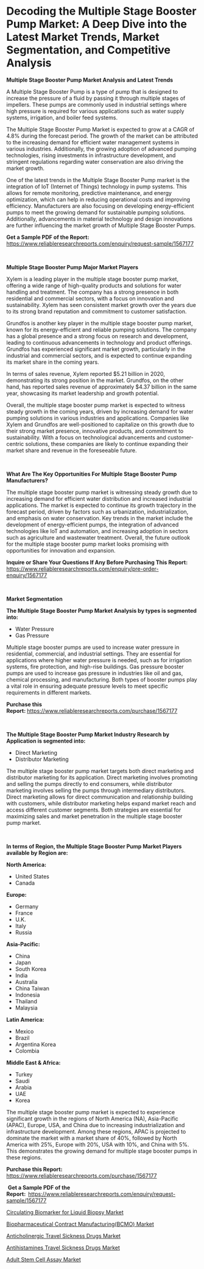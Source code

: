 <p><h1>Decoding the Multiple Stage Booster Pump Market: A Deep Dive into the Latest Market Trends, Market Segmentation, and Competitive Analysis</h1></p><p><strong>Multiple Stage Booster Pump Market Analysis and Latest Trends</strong></p>
<p><p>A Multiple Stage Booster Pump is a type of pump that is designed to increase the pressure of a fluid by passing it through multiple stages of impellers. These pumps are commonly used in industrial settings where high pressure is required for various applications such as water supply systems, irrigation, and boiler feed systems.</p><p>The Multiple Stage Booster Pump Market is expected to grow at a CAGR of 4.8% during the forecast period. The growth of the market can be attributed to the increasing demand for efficient water management systems in various industries. Additionally, the growing adoption of advanced pumping technologies, rising investments in infrastructure development, and stringent regulations regarding water conservation are also driving the market growth.</p><p>One of the latest trends in the Multiple Stage Booster Pump market is the integration of IoT (Internet of Things) technology in pump systems. This allows for remote monitoring, predictive maintenance, and energy optimization, which can help in reducing operational costs and improving efficiency. Manufacturers are also focusing on developing energy-efficient pumps to meet the growing demand for sustainable pumping solutions. Additionally, advancements in material technology and design innovations are further influencing the market growth of Multiple Stage Booster Pumps.</p></p>
<p><strong>Get a Sample PDF of the Report:&nbsp;</strong> <a href="https://www.reliableresearchreports.com/enquiry/request-sample/1567177">https://www.reliableresearchreports.com/enquiry/request-sample/1567177</a></p>
<p>&nbsp;</p>
<p><strong>Multiple Stage Booster Pump Major Market Players</strong></p>
<p><p>Xylem is a leading player in the multiple stage booster pump market, offering a wide range of high-quality products and solutions for water handling and treatment. The company has a strong presence in both residential and commercial sectors, with a focus on innovation and sustainability. Xylem has seen consistent market growth over the years due to its strong brand reputation and commitment to customer satisfaction.</p><p>Grundfos is another key player in the multiple stage booster pump market, known for its energy-efficient and reliable pumping solutions. The company has a global presence and a strong focus on research and development, leading to continuous advancements in technology and product offerings. Grundfos has experienced significant market growth, particularly in the industrial and commercial sectors, and is expected to continue expanding its market share in the coming years.</p><p>In terms of sales revenue, Xylem reported $5.21 billion in 2020, demonstrating its strong position in the market. Grundfos, on the other hand, has reported sales revenue of approximately $4.37 billion in the same year, showcasing its market leadership and growth potential.</p><p>Overall, the multiple stage booster pump market is expected to witness steady growth in the coming years, driven by increasing demand for water pumping solutions in various industries and applications. Companies like Xylem and Grundfos are well-positioned to capitalize on this growth due to their strong market presence, innovative products, and commitment to sustainability. With a focus on technological advancements and customer-centric solutions, these companies are likely to continue expanding their market share and revenue in the foreseeable future.</p></p>
<p>&nbsp;</p>
<p><strong>What Are The Key Opportunities For Multiple Stage Booster Pump Manufacturers?</strong></p>
<p><p>The multiple stage booster pump market is witnessing steady growth due to increasing demand for efficient water distribution and increased industrial applications. The market is expected to continue its growth trajectory in the forecast period, driven by factors such as urbanization, industrialization, and emphasis on water conservation. Key trends in the market include the development of energy-efficient pumps, the integration of advanced technologies like IoT and automation, and increasing adoption in sectors such as agriculture and wastewater treatment. Overall, the future outlook for the multiple stage booster pump market looks promising with opportunities for innovation and expansion.</p></p>
<p><strong>Inquire or Share Your Questions If Any Before Purchasing This Report:</strong> <a href="https://www.reliableresearchreports.com/enquiry/pre-order-enquiry/1567177">https://www.reliableresearchreports.com/enquiry/pre-order-enquiry/1567177</a></p>
<p>&nbsp;</p>
<p><strong>Market Segmentation</strong></p>
<p><strong>The Multiple Stage Booster Pump Market Analysis by types is segmented into:</strong></p>
<p><ul><li>Water Pressure</li><li>Gas Pressure</li></ul></p>
<p><p>Multiple stage booster pumps are used to increase water pressure in residential, commercial, and industrial settings. They are essential for applications where higher water pressure is needed, such as for irrigation systems, fire protection, and high-rise buildings. Gas pressure booster pumps are used to increase gas pressure in industries like oil and gas, chemical processing, and manufacturing. Both types of booster pumps play a vital role in ensuring adequate pressure levels to meet specific requirements in different markets.</p></p>
<p><strong>Purchase this Report:&nbsp;</strong><a href="https://www.reliableresearchreports.com/purchase/1567177">https://www.reliableresearchreports.com/purchase/1567177</a></p>
<p>&nbsp;</p>
<p><strong>The Multiple Stage Booster Pump Market Industry Research by Application is segmented into:</strong></p>
<p><ul><li>Direct Marketing</li><li>Distributor Marketing</li></ul></p>
<p><p>The multiple stage booster pump market targets both direct marketing and distributor marketing for its application. Direct marketing involves promoting and selling the pumps directly to end consumers, while distributor marketing involves selling the pumps through intermediary distributors. Direct marketing allows for direct communication and relationship building with customers, while distributor marketing helps expand market reach and access different customer segments. Both strategies are essential for maximizing sales and market penetration in the multiple stage booster pump market.</p></p>
<p>&nbsp;</p>
<p><strong>In terms of Region, the Multiple Stage Booster Pump Market Players available by Region are:</strong></p>
<p>
    <p> <strong> North America: </strong>
        <ul>
            <li>United States</li>
            <li>Canada</li>
        </ul>
        </p> 
    <p> <strong> Europe: </strong>
        <ul>
            <li>Germany</li>
            <li>France</li>
            <li>U.K.</li>
            <li>Italy</li>
            <li>Russia</li>
        </ul>
        </p> 
    <p> <strong> Asia-Pacific: </strong>
        <ul>
            <li>China</li>
            <li>Japan</li>
            <li>South Korea</li>
            <li>India</li>
            <li>Australia</li>
            <li>China Taiwan</li>
            <li>Indonesia</li>
            <li>Thailand</li>
            <li>Malaysia</li>
        </ul>
        </p> 
    <p> <strong> Latin America: </strong>
        <ul>
            <li>Mexico</li>
            <li>Brazil</li>
            <li>Argentina Korea</li>
            <li>Colombia</li>
        </ul>
        </p> 
    <p> <strong> Middle East & Africa: </strong>
        <ul>
            <li>Turkey</li>
            <li>Saudi</li>
            <li>Arabia</li>
            <li>UAE</li>
            <li>Korea</li>
        </ul>
    </p>
    </p>
<p><p>The multiple stage booster pump market is expected to experience significant growth in the regions of North America (NA), Asia-Pacific (APAC), Europe, USA, and China due to increasing industrialization and infrastructure development. Among these regions, APAC is projected to dominate the market with a market share of 40%, followed by North America with 25%, Europe with 20%, USA with 10%, and China with 5%. This demonstrates the growing demand for multiple stage booster pumps in these regions.</p></p>
<p><strong>Purchase this Report: </strong><a href="https://www.reliableresearchreports.com/purchase/1567177">https://www.reliableresearchreports.com/purchase/1567177</a></p>
<p>&nbsp;<strong>Get a Sample PDF of the Report:&nbsp;&nbsp;</strong><a href="https://www.reliableresearchreports.com/enquiry/request-sample/1567177">https://www.reliableresearchreports.com/enquiry/request-sample/1567177</a></p>
<p><strong></strong></p>
<p><p><a href="https://medium.com/@carolekunde/circulating-biomarker-for-liquid-biopsy-market-outlook-industry-overview-and-forecast-2024-to-a66b540e7318">Circulating Biomarker for Liquid Biopsy Market</a></p><p><a href="https://medium.com/@carolekunde/biopharmaceutical-contract-manufacturing-bcmo-market-analysis-its-cagr-market-segmentation-and-559f5fedcc41">Biopharmaceutical Contract Manufacturing(BCMO) Market</a></p><p><a href="https://github.com/mauripalmi/Market-Research-Report-List-1/blob/main/anticholinergic-travel-sickness-drugs-market.md">Anticholinergic Travel Sickness Drugs Market</a></p><p><a href="https://github.com/nicoletavirag/Market-Research-Report-List-1/blob/main/antihistamines-travel-sickness-drugs-market.md">Antihistamines Travel Sickness Drugs Market</a></p><p><a href="https://medium.com/@carolekunde/adult-stem-cell-assay-market-report-reveals-the-latest-trends-and-growth-opportunities-of-this-3b8b8f784442">Adult Stem Cell Assay Market</a></p></p>